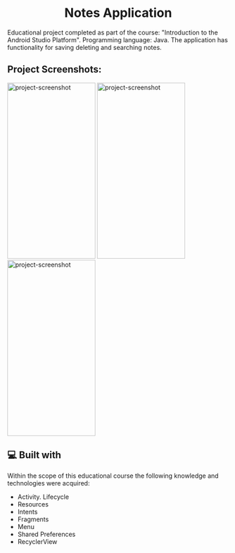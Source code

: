 <h1 align="center" id="title">Notes Application</h1>

<p id="description">

Educational project completed as part of the course: "Introduction to the Android Studio Platform". Programming language: Java. The application has functionality for saving deleting and searching notes.</p>

<h2>Project Screenshots:</h2>

<img src="https://i.ibb.co.com/zFFXKFK/IMG-20230920-182939.jpg" alt="project-screenshot" width="200" height="400/"> 
<img src="https://i.ibb.co.com/p2FgNjn/IMG-20230920-183007.jpg" alt="project-screenshot" width="200" height="400/"> 
<img src="https://i.ibb.co.com/b7YpHmK/IMG-20230920-183151.jpg" alt="project-screenshot" width="200" height="400/">

  
  
<h2>💻 Built with</h2>

Within the scope of this educational course the following knowledge and technologies were acquired:

*   Activity. Lifecycle
*   Resources
*   Intents
*   Fragments
*   Menu
*   Shared Preferences
*   RecyclerView

